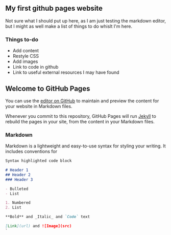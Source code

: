 ## My first github pages website

Not sure what I should put up here, as I am just testing the markdown editor, but I might as well make a list of things to do whislt I'm here.

### Things to-do

- Add content
- Restyle CSS
- Add images
- Link to code in github
- Link to useful external resources I may have found











## Welcome to GitHub Pages

You can use the [editor on GitHub](https://github.com/Leedsy1990/Test-Website/edit/gh-pages/index.md) to maintain and preview the content for your website in Markdown files.

Whenever you commit to this repository, GitHub Pages will run [Jekyll](https://jekyllrb.com/) to rebuild the pages in your site, from the content in your Markdown files.

### Markdown

Markdown is a lightweight and easy-to-use syntax for styling your writing. It includes conventions for

```markdown
Syntax highlighted code block

# Header 1
## Header 2
### Header 3

- Bulleted
- List

1. Numbered
2. List

**Bold** and _Italic_ and `Code` text

[Link](url) and ![Image](src)
`
